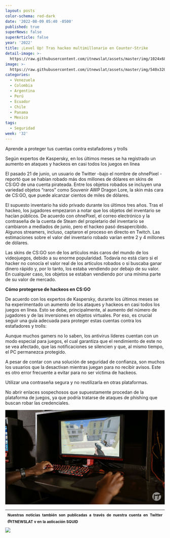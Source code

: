 ```yaml
---
layout: posts
color-schema: red-dark
date: '2022-08-09 05:40 -0500'
published: true
superNews: false
superArticle: false
year: '2022'
title: ¡Level Up! Tras hackeo multimillonario en Counter-Strike
detail-image: >-
  https://raw.githubusercontent.com/itnewslat/assets/master/img/1024x680/Counter-Strike-g.jpg
image: >-
  https://raw.githubusercontent.com/itnewslat/assets/master/img/540x320/Counter-Strike-p.jpg
categories:
  - Venezuela
  - Colombia
  - Argentina
  - Perú
  - Ecuador
  - Chile
  - Panama
  - Mexico
tags:
  - Seguridad
week: '32'
---
```

Aprende a proteger tus cuentas contra estafadores y trolls

Según expertos de Kaspersky, en los últimos meses se ha registrado un aumento en ataques y hackeos en casi todos los juegos en línea

El pasado 21 de junio, un usuario de Twitter –bajo el nombre de ohnePixel - reportó que se habían robado más dos millones de dólares en skins de CS:GO de una cuenta pirateada. Entre los objetos robados se incluyen una variedad objetos “raros” como Souvenir AWP Dragon Lore, la skin más cara de CS:GO, que puede alcanzar cientos de miles de dólares.

El supuesto inventario ha sido privado durante los últimos tres años. Tras el hackeo, los jugadores empezaron a notar que los objetos del inventario se hacían públicos. De acuerdo con ohnePixel, el correo electrónico y la contraseña de la cuenta de Steam del propietario del inventario se cambiaron a mediados de junio, pero el hackeo pasó desapercibido. Algunos streamers, incluso, captaron el proceso en directo en Twitch. Las estimaciones sobre el valor del inventario robado varían entre 2 y 4 millones de dólares.

Las skins de CS:GO son de los artículos más caros del mundo de los videojuegos, debido a su enorme popularidad. Todavía no está claro si el hacker no conocía el valor real de los artículos robados o si buscaba ganar dinero rápido y, por lo tanto, los estaba vendiendo por debajo de su valor. En cualquier caso, los objetos se estaban vendiendo por una mínima parte de su valor de mercado.

**Cómo protegerse de hackeos en CS:GO**

De acuerdo con los expertos de Kaspersky, durante los últimos meses se ha experimentado un aumento de los ataques y hackeos en casi todos los juegos en línea. Esto se debe, principalmente, al aumento del número de jugadores y de las inversiones en objetos virtuales. Por eso, es crucial seguir una guía adecuada para proteger estas cuentas contra los estafadores y trolls:

Aunque muchos gamers no lo saben, los antivirus líderes cuentan con un modo especial para juegos, el cual garantiza que el rendimiento de este no se vea afectado, que las notificaciones se silencien y que, al mismo tiempo, el PC permanezca protegido. 
 
A pesar de contar con una solución de seguridad de confianza, son muchos los usuarios que la desactivan mientras juegan para no recibir avisos. Este es otro error frecuente a evitar para no ser víctima de hackeos.
 
Utilizar una contraseña segura y no reutilizarla en otras plataformas.
 
No abrir enlaces sospechosos que supuestamente procedan de la plataforma de juegos, ya que podría tratarse de ataques de phishing que buscan robar las credenciales.

![](https://raw.githubusercontent.com/itnewslat/assets/master/img/540x320/Counter-Strike-p.jpg)

<table style="height: 42px;" width="569">
<tbody>
<tr>
<td style="text-align: justify;"><sub><strong>Nuestras noticias también son publicadas a través de nuestra cuenta en Twitter <a href="https://twitter.com/itnewslat?lang=es">@ITNEWSLAT</a> y en la aplicación <a href="https://squidapp.co/en/">SQUID</a></strong></sub></td>
</tr>
</tbody>
</table>

<img src="https://tracker.metricool.com/c3po.jpg?hash=56f88a41e39ab42c063cc51676587a04"/>
